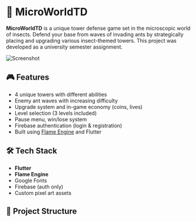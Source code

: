# 🐜 MicroWorldTD

**MicroWorldTD** is a unique tower defense game set in the microscopic world of insects. Defend your base from waves of invading ants by strategically placing and upgrading various insect-themed towers. This project was developed as a university semester assignment.

![Screenshot](screenshots/gameplay.png)

## 🎮 Features

- 4 unique towers with different abilities
- Enemy ant waves with increasing difficulty
- Upgrade system and in-game economy (coins, lives)
- Level selection (3 levels included)
- Pause menu, win/lose system
- Firebase authentication (login & registration)
- Built using [Flame Engine](https://flame-engine.org/) and Flutter

## 🛠️ Tech Stack

- **Flutter**
- **Flame Engine**
- Google Fonts
- Firebase (auth only)
- Custom pixel art assets

## 📂 Project Structure


